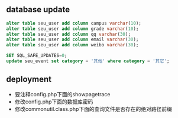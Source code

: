 ## database update
```sql
alter table seu_user add column campus varchar(10);
alter table seu_user add column grade varchar(10);
alter table seu_user add column qq varchar(30);
alter table seu_user add column email varchar(30);
alter table seu_user add column weibo varchar(30);

SET SQL_SAFE_UPDATES=0; 
update seu_event set category = '其他' where category = '其它';
```

## deployment
* 要注释config.php下面的showpagetrace
* 修改config.php下面的数据库密码
* 修改commonutil.class.php下面的查询文件是否存在的绝对路径前缀